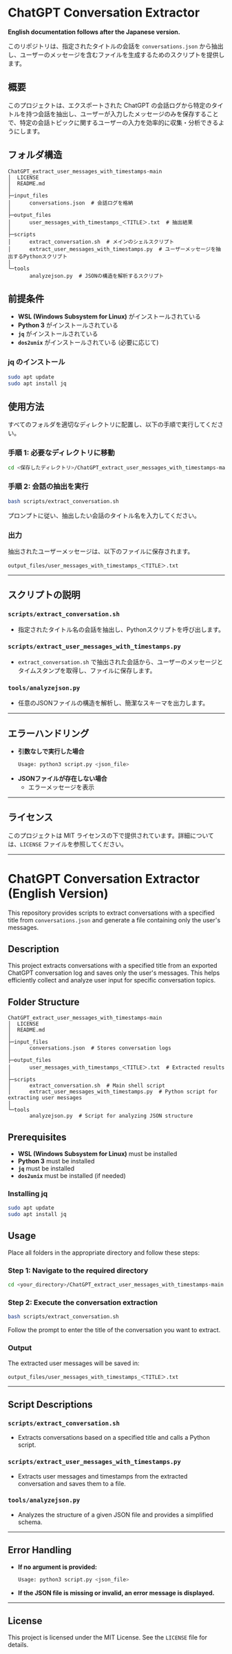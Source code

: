 # ChatGPT Conversation Extractor

**English documentation follows after the Japanese version.**

このリポジトリは、指定されたタイトルの会話を `conversations.json` から抽出し、ユーザーのメッセージを含むファイルを生成するためのスクリプトを提供します。

## **概要**
このプロジェクトは、エクスポートされた ChatGPT の会話ログから特定のタイトルを持つ会話を抽出し、ユーザーが入力したメッセージのみを保存することで、特定の会話トピックに関するユーザーの入力を効率的に収集・分析できるようにします。

## **フォルダ構造**
```
ChatGPT_extract_user_messages_with_timestamps-main
│  LICENSE
│  README.md
│
├─input_files
│      conversations.json  # 会話ログを格納
│
├─output_files
│      user_messages_with_timestamps_＜TITLE＞.txt  # 抽出結果
│
├─scripts
│      extract_conversation.sh  # メインのシェルスクリプト
│      extract_user_messages_with_timestamps.py  # ユーザーメッセージを抽出するPythonスクリプト
│
└─tools
       analyzejson.py  # JSONの構造を解析するスクリプト
```

## **前提条件**
- **WSL (Windows Subsystem for Linux)** がインストールされている
- **Python 3** がインストールされている
- **`jq`** がインストールされている
- **`dos2unix`** がインストールされている (必要に応じて)

### **jq のインストール**
```bash
sudo apt update
sudo apt install jq
```

## **使用方法**
すべてのフォルダを適切なディレクトリに配置し、以下の手順で実行してください。

### **手順 1: 必要なディレクトリに移動**
```bash
cd <保存したディレクトリ>/ChatGPT_extract_user_messages_with_timestamps-main
```

### **手順 2: 会話の抽出を実行**
```bash
bash scripts/extract_conversation.sh
```

プロンプトに従い、抽出したい会話のタイトル名を入力してください。

### **出力**
抽出されたユーザーメッセージは、以下のファイルに保存されます。
```
output_files/user_messages_with_timestamps_＜TITLE＞.txt
```

---

## **スクリプトの説明**
### `scripts/extract_conversation.sh`
- 指定されたタイトル名の会話を抽出し、Pythonスクリプトを呼び出します。

### `scripts/extract_user_messages_with_timestamps.py`
- `extract_conversation.sh` で抽出された会話から、ユーザーのメッセージとタイムスタンプを取得し、ファイルに保存します。

### `tools/analyzejson.py`
- 任意のJSONファイルの構造を解析し、簡潔なスキーマを出力します。

---

## **エラーハンドリング**
- **引数なしで実行した場合**
  ```bash
  Usage: python3 script.py <json_file>
  ```
- **JSONファイルが存在しない場合**
  - エラーメッセージを表示

---

## **ライセンス**
このプロジェクトは MIT ライセンスの下で提供されています。詳細については、`LICENSE` ファイルを参照してください。

---

# **ChatGPT Conversation Extractor (English Version)**

This repository provides scripts to extract conversations with a specified title from `conversations.json` and generate a file containing only the user's messages.

## **Description**
This project extracts conversations with a specified title from an exported ChatGPT conversation log and saves only the user's messages. This helps efficiently collect and analyze user input for specific conversation topics.

## **Folder Structure**
```
ChatGPT_extract_user_messages_with_timestamps-main
│  LICENSE
│  README.md
│
├─input_files
│      conversations.json  # Stores conversation logs
│
├─output_files
│      user_messages_with_timestamps_＜TITLE＞.txt  # Extracted results
│
├─scripts
│      extract_conversation.sh  # Main shell script
│      extract_user_messages_with_timestamps.py  # Python script for extracting user messages
│
└─tools
       analyzejson.py  # Script for analyzing JSON structure
```

## **Prerequisites**
- **WSL (Windows Subsystem for Linux)** must be installed
- **Python 3** must be installed
- **`jq`** must be installed
- **`dos2unix`** must be installed (if needed)

### **Installing jq**
```bash
sudo apt update
sudo apt install jq
```

## **Usage**
Place all folders in the appropriate directory and follow these steps:

### **Step 1: Navigate to the required directory**
```bash
cd <your_directory>/ChatGPT_extract_user_messages_with_timestamps-main
```

### **Step 2: Execute the conversation extraction**
```bash
bash scripts/extract_conversation.sh
```

Follow the prompt to enter the title of the conversation you want to extract.

### **Output**
The extracted user messages will be saved in:
```
output_files/user_messages_with_timestamps_＜TITLE＞.txt
```

---

## **Script Descriptions**
### `scripts/extract_conversation.sh`
- Extracts conversations based on a specified title and calls a Python script.

### `scripts/extract_user_messages_with_timestamps.py`
- Extracts user messages and timestamps from the extracted conversation and saves them to a file.

### `tools/analyzejson.py`
- Analyzes the structure of a given JSON file and provides a simplified schema.

---

## **Error Handling**
- **If no argument is provided:**
  ```bash
  Usage: python3 script.py <json_file>
  ```
- **If the JSON file is missing or invalid, an error message is displayed.**

---

## **License**
This project is licensed under the MIT License. See the `LICENSE` file for details.

